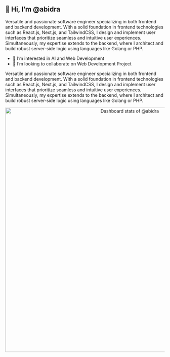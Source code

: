 ## :wave: Hi, I’m @abidra

Versatile and passionate software engineer specializing in both frontend and backend development. With a solid foundation in frontend technologies such as React.js, Next.js, and TailwindCSS, I design and implement user interfaces that prioritize seamless and intuitive user experiences. Simultaneously, my expertise extends to the backend, where I architect and build robust server-side logic using languages like Golang or PHP.

- 👀 I’m interested in AI and Web Development
- 💞️ I’m looking to collaborate on Web Development Project

Versatile and passionate software engineer specializing in both frontend and backend development. With a solid foundation in frontend technologies such as React.js, Next.js, and TailwindCSS, I design and implement user interfaces that prioritize seamless and intuitive user experiences. Simultaneously, my expertise extends to the backend, where I architect and build robust server-side logic using languages like Golang or PHP.

<!-- Copy-paste in your Readme.md file -->

<a href="https://next.ossinsight.io/widgets/official/compose-user-dashboard-stats?user_id=26470350" target="_blank" style="display: block" align="center">
  <picture>
    <source media="(prefers-color-scheme: dark)" srcset="https://next.ossinsight.io/widgets/official/compose-user-dashboard-stats/thumbnail.png?user_id=26470350&image_size=auto&color_scheme=dark" width="771" height="auto">
    <img alt="Dashboard stats of @abidra" src="https://next.ossinsight.io/widgets/official/compose-user-dashboard-stats/thumbnail.png?user_id=26470350&image_size=auto&color_scheme=light" width="771" height="auto">
  </picture>
</a>

<!-- Made with [OSS Insight](https://ossinsight.io/) -->

<!---
abidra/abidra is a ✨ special ✨ repository because its `README.md` (this file) appears on your GitHub profile.
You can click the Preview link to take a look at your changes.
--->
